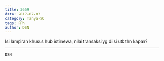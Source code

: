 ```yaml
---
title: 3659
date: 2017-07-03
category: Tanya-SC
tags: PPh
author: DSN
---
```


Isi lampiran khusus hub istimewa, nilai transaksi yg diisi utk thn kapan?

---



`DSN`
